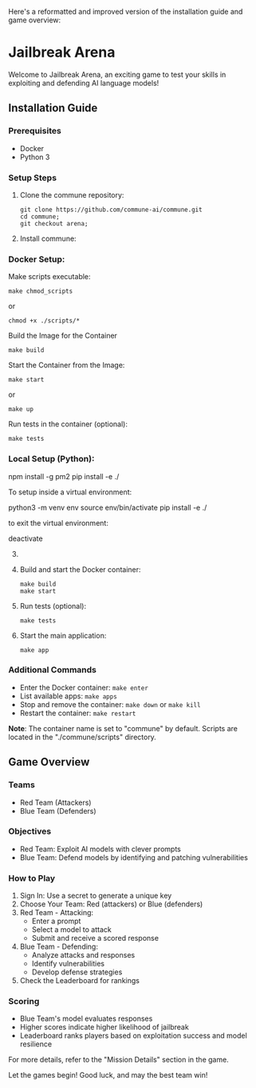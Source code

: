 Here's a reformatted and improved version of the installation guide and game overview:

# Jailbreak Arena

Welcome to Jailbreak Arena, an exciting game to test your skills in exploiting and defending AI language models!

## Installation Guide

### Prerequisites
- Docker
- Python 3

### Setup Steps

1. Clone the commune repository:
   ```
   git clone https://github.com/commune-ai/commune.git
   cd commune;
   git checkout arena;
   ```

2. Install commune:

### Docker Setup:

 Make scripts executable:
```
make chmod_scripts 
```
or
```
chmod +x ./scripts/*
```


Build the Image for the Container  

```
make build
```

Start the Container from the Image:
```
make start 
```
or 
```
make up
```

Run tests in the container (optional):

```
make tests
```


### Local Setup (Python):

npm install -g pm2
pip install -e ./

To setup inside a virtual environment:

python3 -m venv env
source env/bin/activate
pip install -e ./

to exit the virtual environment:

deactivate


3.
4. Build and start the Docker container:
   ```
   make build
   make start
   ```

5. Run tests (optional):
   ```
   make tests
   ```

6. Start the main application:
   ```
   make app
   ```

### Additional Commands
- Enter the Docker container: `make enter`
- List available apps: `make apps`
- Stop and remove the container: `make down` or `make kill`
- Restart the container: `make restart`

**Note**: The container name is set to "commune" by default. Scripts are located in the "./commune/scripts" directory.

## Game Overview

### Teams
- Red Team (Attackers)
- Blue Team (Defenders)

### Objectives
- Red Team: Exploit AI models with clever prompts
- Blue Team: Defend models by identifying and patching vulnerabilities

### How to Play

1. Sign In: Use a secret to generate a unique key
2. Choose Your Team: Red (attackers) or Blue (defenders)
3. Red Team - Attacking:
   - Enter a prompt
   - Select a model to attack
   - Submit and receive a scored response
4. Blue Team - Defending:
   - Analyze attacks and responses
   - Identify vulnerabilities
   - Develop defense strategies
5. Check the Leaderboard for rankings

### Scoring
- Blue Team's model evaluates responses
- Higher scores indicate higher likelihood of jailbreak
- Leaderboard ranks players based on exploitation success and model resilience

For more details, refer to the "Mission Details" section in the game.

Let the games begin! Good luck, and may the best team win!